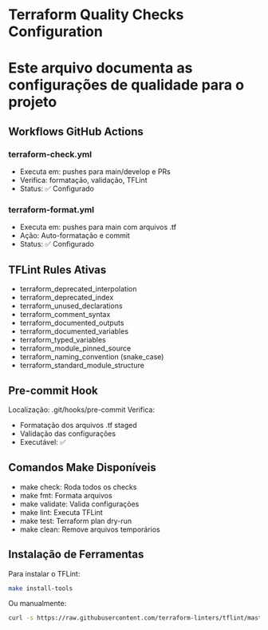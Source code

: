 # Terraform Quality Checks Configuration

# Este arquivo documenta as configurações de qualidade para o projeto

## Workflows GitHub Actions

### terraform-check.yml
- Executa em: pushes para main/develop e PRs
- Verifica: formatação, validação, TFLint
- Status: ✅ Configurado

### terraform-format.yml  
- Executa em: pushes para main com arquivos .tf
- Ação: Auto-formatação e commit
- Status: ✅ Configurado

## TFLint Rules Ativas

- terraform_deprecated_interpolation
- terraform_deprecated_index
- terraform_unused_declarations
- terraform_comment_syntax
- terraform_documented_outputs
- terraform_documented_variables
- terraform_typed_variables
- terraform_module_pinned_source
- terraform_naming_convention (snake_case)
- terraform_standard_module_structure

## Pre-commit Hook

Localização: .git/hooks/pre-commit
Verifica:
- Formatação dos arquivos .tf staged
- Validação das configurações
- Executável: ✅

## Comandos Make Disponíveis

- make check: Roda todos os checks
- make fmt: Formata arquivos
- make validate: Valida configurações
- make lint: Executa TFLint
- make test: Terraform plan dry-run
- make clean: Remove arquivos temporários

## Instalação de Ferramentas

Para instalar o TFLint:
```bash
make install-tools
```

Ou manualmente:
```bash
curl -s https://raw.githubusercontent.com/terraform-linters/tflint/master/install_linux.sh | bash
```

